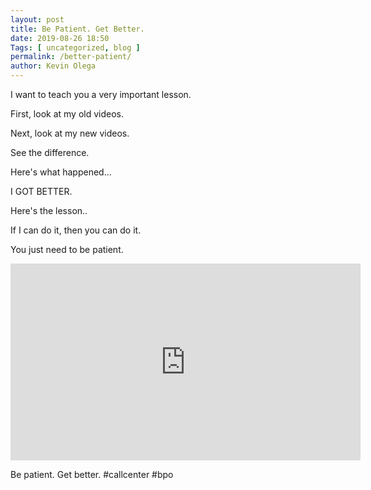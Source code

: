 ```yaml
--- 
layout: post 
title: Be Patient. Get Better.
date: 2019-08-26 18:50
Tags: [ uncategorized, blog ]
permalink: /better-patient/ 
author: Kevin Olega 
--- 
```

I want to teach you a very important lesson.

First, look at my old videos.

Next, look at my new videos.

See the difference.

Here's what happened...

I GOT BETTER.

Here's the lesson..

If I can do it, then you can do it.

You just need to be patient.

<iframe width="560" height="315" src="https://www.youtube.com/embed/HJxh3-Xi8Nw" frameborder="0" allow="accelerometer; autoplay; encrypted-media; gyroscope; picture-in-picture" allowfullscreen></iframe>

Be patient. Get better. #callcenter #bpo
